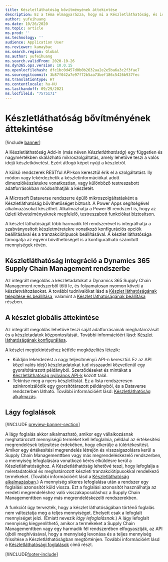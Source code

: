 ```yaml
---
title: Készletláthatóság bővítményének áttekintése
description: Ez a téma elmagyarázza, hogy mi a Készletláthatóság, és ismerteti a funkcióit.
author: yufeihuang
ms.date: 10/26/2020
ms.topic: article
ms.prod: ''
ms.technology: ''
audience: Application User
ms.reviewer: kamaybac
ms.search.region: Global
ms.author: yufeihuang
ms.search.validFrom: 2020-10-26
ms.dyn365.ops.version: 10.0.15
ms.openlocfilehash: dfc1bc0d457d0b0b2632aa2e2e5ba6a3c2f3fae7
ms.sourcegitcommit: 3b87f042a7e97f72b5aa73bef186c5426b937fec
ms.translationtype: HT
ms.contentlocale: hu-HU
ms.lasthandoff: 09/29/2021
ms.locfileid: "7575171"
---
```

# <a name="inventory-visibility-add-in-overview"></a>Készletláthatóság bővítményének áttekintése

[!include [banner](../includes/banner.md)]

A Készletláthatóság Add-in (más néven *Készletláthatóság*) egy független és nagymértékben skálázható mikroszolgáltatás, amely lehetővé teszi a valós idejű készletkövetést. Ezért átfogó képet nyújt a készletről.

A külső rendszerek RESTful API-kon keresztül érik el a szolgáltatást. Ily módon vagy lekérdezhetik a készletinformációkat adott dimenziókészletekre vonatkozóan, vagy különböző testreszabott adatforrásokban módosíthatják a készletét.

A Microsoft Dataverse rendszerre épülő mikroszolgáltatásként a Készletláthatóság bővíthetőséget biztosít. A Power Apps segítségével alkalmazásokat készíthet. Alkalmazhatja a Power BI rendszert is, hogy az üzleti követelményeknek megfelelő, testreszabott funkciókat biztosítson.

A készlet láthatóságát több harmadik fél rendszerével is integrálhatja a szabványosított készletméretekre vonatkozó konfigurációs opciók beállításával és a tranzakciótípusok beállításával. A készlet láthatósága támogatja az egyéni bővíthetőséget is a konfigurálható számított mennyiségek révén.

## <a name="inventory-visibility-integration-with-dynamics-365-supply-chain-management"></a>Készletláthatóság integráció a Dynamics 365 Supply Chain Management rendszerbe

Az integrált megoldás a készletadatokat a Dynamics 365 Supply Chain Management rendszerből tölti le, és folyamatosan nyomon követi a készletváltozásokat. A további tudnivalókat lásd a [Készlet láthatóságának telepítése és beállítása](inventory-visibility-setup.md), valamint a [Készlet láthatóságának beállítása](inventory-visibility-configuration.md) részben.

## <a name="get-a-global-view-of-inventory"></a>A készlet globális áttekintése

Az integrált megoldás lehetővé teszi saját adatforrásainak meghatározását és a készletadatok központosítását. További információért lásd: [Készlet láthatóságának konfigurálása](inventory-visibility-configuration.md).

A készlet megtekintéséhez kétféle megközelítés létezik:

- Küldjön lekérdezést a nagy teljesítményű API-n keresztül. Ez az API közel valós idejű készletadatokat tud visszaadni közvetlenül egy gyorsítótárazott példányból. Szerződéseket és mintákat a [Készletláthatóság nyilvános API-k](inventory-visibility-api.md) között talál.
- Tekintse meg a nyers készletlistát. Ez a lista rendszeresen szinkronizálódik egy gyorsítótárazott példányból, és a Dataverse rendszerben látható. További információért lásd: [Készletláthatóság alkalmazás](inventory-visibility-power-platform.md).

## <a name="soft-reservations"></a>Lágy foglalások

[!INCLUDE [preview-banner-section](../../includes/preview-banner-section.md)]

A lágy foglalás akkor alkalmazható, amikor egy vállalkozásnak meghatározott mennyiségű terméket kell lefoglalnia, például az értékesítési megrendelések teljesítése érdekében, hogy elkerülje a túlértékesítést. Amikor egy értékesítési megrendelés létrejön és visszaigazolásra kerül a Supply Chain Managementtben vagy más megrendeléskezelő rendszerben, a mennyiség lefoglalására vonatkozó kérés elküldésre kerül a Készletláthatósághoz. A Készletláthatóság lehetővé teszi, hogy lefoglalja a méretadatokkal és meghatározott készleti tranzakciótípusokkal rendelkező termékeket. (További információért lásd a [Készletláthatóság alkalmazásban](inventory-visibility-power-platform.md).) A mennyiség sikeres lefoglalása után a rendszer egy foglalási azonosítót küld vissza. Ezt a foglalási azonosítót használhatja az eredeti megrendeléshez való visszakapcsoláshoz a Supply Chain Managementtben vagy más megrendeléskezelő rendszerekben.

A funkciót úgy tervezték, hogy a készlet láthatóságában történő foglalás nem változtatja meg a teljes mennyiséget. Ehelyett csak a lefoglalt mennyiséget jelzi. (Emiatt nevezik *lágy lefoglalásnak*.) A lágy lefoglalt mennyiség kiegyenlíthető, amikor a termékeket a Supply Chain Managementtben vagy egy harmadik fél rendszerében elfogyasztják, az API újbóli meghívásával, hogy a mennyiség levonása és a teljes mennyiség frissítése a Készletláthatóságban megtörténjen. További információért lásd a [Készletláthatósági foglalások](inventory-visibility-reservations.md) című részt.

[!INCLUDE[footer-include](../../includes/footer-banner.md)]
